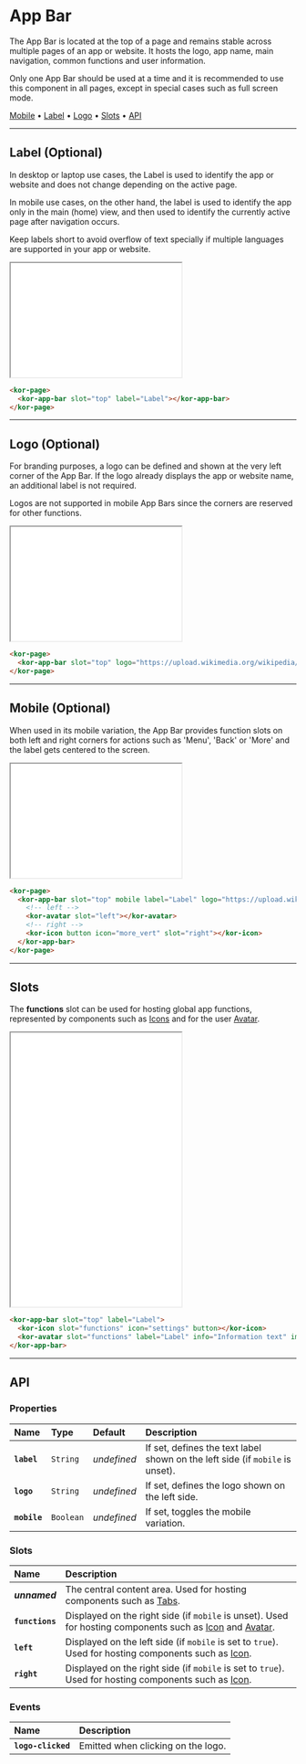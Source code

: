 # App Bar

The App Bar is located at the top of a page and remains stable across multiple pages of an app or website. It hosts the logo, app name, main navigation, common functions and user information.

Only one App Bar should be used at a time and it is recommended to use this component in all pages, except in special cases such as full screen mode.

[Mobile](components/app-bar#mobile) • [Label](components/app-bar#label) • [Logo](components/app-bar#logo) • [Slots](components/app-bar#slots) • [API](components/app-bar#api)

---

## Label (Optional)

In desktop or laptop use cases, the Label is used to identify the app or website and does not change depending on the active page.

In mobile use cases, on the other hand, the label is used to identify the app only in the main (home) view, and then used to identify the currently active page after navigation occurs.

Keep labels short to avoid overflow of text specially if multiple languages are supported in your app or website.

<iframe src="./assets/docs/components/app-bar/label.html" height="200px"></iframe>

```html
<kor-page>
  <kor-app-bar slot="top" label="Label"></kor-app-bar>
</kor-page>
```

---

## Logo (Optional)

For branding purposes, a logo can be defined and shown at the very left corner of the App Bar. If the logo already displays the app or website name, an additional label is not required.

Logos are not supported in mobile App Bars since the corners are reserved for other functions.

<iframe src="./assets/docs/components/app-bar/logo.html" height="200px"></iframe>

```html
<kor-page>
  <kor-app-bar slot="top" logo="https://upload.wikimedia.org/wikipedia/commons/2/29/Xiaomi_logo.svg"></kor-app-bar>
</kor-page>
```

---

## Mobile (Optional)

When used in its mobile variation, the App Bar provides function slots on both left and right corners for actions such as 'Menu', 'Back' or 'More' and the label gets centered to the screen.

<iframe src="./assets/docs/components/app-bar/mobile.html" height="200px"></iframe>

```html
<kor-page>
  <kor-app-bar slot="top" mobile label="Label" logo="https://upload.wikimedia.org/wikipedia/commons/thumb/5/53/Google_%22G%22_Logo.svg/512px-Google_%22G%22_Logo.svg.png">
    <!-- left -->
    <kor-avatar slot="left"></kor-avatar>
    <!-- right -->
    <kor-icon button icon="more_vert" slot="right"></kor-icon>
  </kor-app-bar>
</kor-page>
```

---

## Slots

The **functions** slot can be used for hosting global app functions, represented by components such as [Icons](components/icon) and for the user [Avatar](components/avatar).

<iframe src="./assets/docs/components/app-bar/slots.html" height="480px"></iframe>

```html
<kor-app-bar slot="top" label="Label">
  <kor-icon slot="functions" icon="settings" button></kor-icon>
  <kor-avatar slot="functions" label="Label" info="Information text" image="https://www.evolutionsociety.org/userdata/news_picupload/pic_sid189-0-norm.jpg"></kor-avatar>
</kor-app-bar>
```

---

## API

### Properties

| Name | Type | Default | Description |
| :-- | :-- | :-- | :-- |
| **`label`** | `String` | _undefined_ | If set, defines the text label shown on the left side (if `mobile` is unset). |
| **`logo`** | `String` | _undefined_ | If set, defines the logo shown on the left side. |
| **`mobile`** | `Boolean` | _undefined_ | If set, toggles the mobile variation. |

### Slots

| Name | Description |
| :-- | :-- |
| **_unnamed_** | The central content area. Used for hosting components such as  [Tabs](/components/tabs). |
| **`functions`** | Displayed on the right side (if `mobile` is unset). Used for hosting components such as [Icon](/components/icon) and [Avatar](/components/avatar). |
| **`left`** | Displayed on the left side (if `mobile` is set to `true`). Used for hosting components such as [Icon](/components/icon). |
| **`right`** | Displayed on the right side (if `mobile` is set to `true`). Used for hosting components such as [Icon](/components/icon). |

### Events

| Name | Description |
| :-- | :-- |
| **`logo-clicked`** | Emitted when clicking on the logo. |